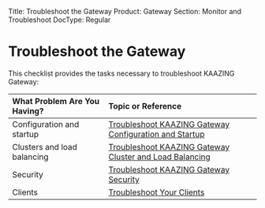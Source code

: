 Title: Troubleshoot the Gateway
Product: Gateway
Section: Monitor and Troubleshoot
DocType: Regular

Troubleshoot the Gateway
================================================================================

This checklist provides the tasks necessary to troubleshoot KAAZING Gateway:

| What Problem Are You Having? | Topic or Reference                                                                                |
|:-----------------------------|:--------------------------------------------------------------------------------------------------|
| Configuration and startup    | [Troubleshoot KAAZING Gateway Configuration and Startup](p_troubleshoot_gateway_configuration.md) |
| Clusters and load balancing  | [Troubleshoot KAAZING Gateway Cluster and Load Balancing](p_troubleshoot_high_availability.md)    |
| Security                     | [Troubleshoot KAAZING Gateway Security](p_troubleshoot_security.md)                               |
| Clients                      | [Troubleshoot Your Clients](p_dev_troubleshoot.md)                                                |
